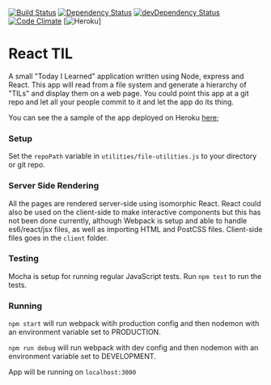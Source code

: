 [![Build Status](https://travis-ci.org/MrDoctorJ/react-til.svg?branch=master)](https://travis-ci.org/MrDoctorJ/react-til)
[![Dependency Status](https://david-dm.org/mrdoctorj/generator-future-webapp.svg)](https://david-dm.org/mrdoctorj/generator-future-webapp)
[![devDependency Status](https://david-dm.org/mrdoctorj/react-til/dev-status.svg)](https://david-dm.org/mrdoctorj/react-til#info=devDependencies)
[![Code Climate](https://codeclimate.com/github/MrDoctorJ/react-til/badges/gpa.svg)](https://codeclimate.com/github/MrDoctorJ/react-til)
[![Heroku](https://heroku-badge.herokuapp.com/?app=shrouded-anchorage-80753)]
# React TIL

A small "Today I Learned" application written using Node, express and React. This app will read from a file system and generate a hierarchy of "TILs" and display them on a web page. You could point this app at a git repo and let all your people commit to it and let the app do its thing.

You can see the a sample of the app deployed on Heroku [here](https://shrouded-anchorage-80753.herokuapp.com);

### Setup

Set the `repoPath` variable in `utilities/file-utilities.js` to your directory or git repo.

### Server Side Rendering

All the pages are rendered server-side using isomorphic React. React could also be used on the client-side to make interactive components but this has not been done currently, although Webpack is setup and able to handle es6/react/jsx files, as well as importing HTML and PostCSS files. Client-side files goes in the `client` folder.

### Testing

Mocha is setup for running regular JavaScript tests. Run `npm test` to run the tests.

### Running

`npm start` will run webpack witih production config and then nodemon with an environment variable set to PRODUCTION.

`npm run debug` will run webpack with dev config and then nodemon with an environment variable set to DEVELOPMENT.

App will be running on `localhost:3000`
